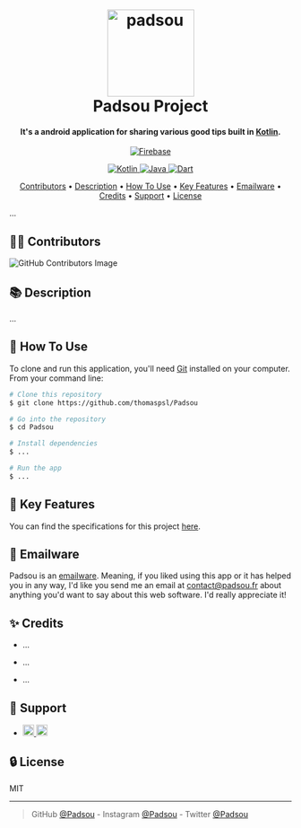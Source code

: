 <h1 align="center">
  <a href="https://www.padsou.fr"><img src="https://user-images.githubusercontent.com/84765571/216453452-7d9f54a8-593f-4579-bc8a-623c4904c9d7.png" alt="padsou" width="155"></a>
  <br>
  Padsou Project
  <br>
</h1>

<h4 align="center">It's a android application for sharing various good tips built in <a href="https://kotlinlang.org/" target="_blank">Kotlin</a>.</h4>
<p align="center">
  <a href="https://firebase.google.com/">
    <img src="https://img.shields.io/badge/Firebase-_._-F2C12C" alt="Firebase">
  </a>
</p>
<p align="center">
  <a href="https://kotlinlang.org/">
    <img src="https://img.shields.io/badge/Kotlin-_._-A97BFF" alt="Kotlin">
  </a>
  <a href="https://www.java.com/fr/">
    <img src="https://img.shields.io/badge/Java-_._-F29111" alt="Java">
  </a>
  <a href="https://dart.dev/">
    <img src="https://img.shields.io/badge/Dart-_._-00B4AB" alt="Dart">
  </a>
</p>

<p align="center">
  <a href="#-contributors">Contributors</a> •
  <a href="#-description">Description</a> •
  <a href="#-how-to-use">How To Use</a> •
  <a href="#-key-features">Key Features</a> •
  <a href="#-emailware">Emailware</a> •
  <a href="#-credits">Credits</a> •
  <a href="#-support">Support</a> •
  <a href="#-license">License</a>
</p>


<!-- ## GIF -->
... <!-- ![screenshot](https://raw.githubusercontent.com/amitmerchant1990/electron-markdownify/master/app/img/markdownify.gif) -->



## 👨‍🎓 Contributors
![GitHub Contributors Image](https://contrib.rocks/image?repo=thomaspsl/Padsou)



## 📚 Description
...



## 🚀 How To Use
To clone and run this application, you'll need [Git](https://git-scm.com) <!--(which comes with [npm](http://npmjs.com))--> installed on your computer. From your command line:
```bash
# Clone this repository
$ git clone https://github.com/thomaspsl/Padsou

# Go into the repository
$ cd Padsou

# Install dependencies
$ ...

# Run the app
$ ...
```



## 🔑 Key Features
You can find the specifications for this project [here](https://lesignobles.notion.site/Le-projet-Android-a13a07eacb3644c898b16b26ad4b6de5).



## 📮 Emailware
Padsou is an [emailware](https://en.wiktionary.org/wiki/emailware). Meaning, if you liked using this app or it has helped you in any way, I'd like you send me an email at <contact@padsou.fr> about anything you'd want to say about this web software. I'd really appreciate it!



## ✨ Credits
- ...

- ...

- ...



## 💸 Support
-   <a href="https://www.patreon.com">
        <img src="https://img.shields.io/badge/Patreon-F96854?style=for-the-badge&logo=patreon&logoColor=white" height="20" alt="Patreon">
    </a>
    <a href="https://www.paypal.com">
        <img src="https://img.shields.io/badge/PayPal-00457C?style=for-the-badge&logo=paypal&logoColor=white" height="20" alt="Paypal">
    </a>



## 🔒 License
MIT

---

> GitHub [@Padsou](https://github.com/thomaspsl/Padsou) -
> Instagram [@Padsou](https://www.instagram.com) - 
> Twitter [@Padsou](https://twitter.com)
